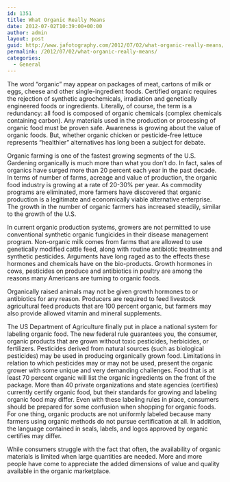 ```yaml
---
id: 1351
title: What Organic Really Means
date: 2012-07-02T10:39:00+00:00
author: admin
layout: post
guid: http://www.jafotography.com/2012/07/02/what-organic-really-means/
permalink: /2012/07/02/what-organic-really-means/
categories:
  - General
---
```

The word &#8220;organic&#8221; may appear on packages of meat, cartons of milk or eggs, cheese and other single-ingredient foods. Certified organic requires the rejection of synthetic agrochemicals, irradiation and genetically engineered foods or ingredients. Literally, of course, the term is a redundancy: all food is composed of organic chemicals (complex chemicals containing carbon). Any materials used in the production or processing of organic food must be proven safe. Awareness is growing about the value of organic foods. But, whether organic chicken or pesticide-free lettuce represents &#8220;healthier&#8221; alternatives has long been a subject for debate.

Organic farming is one of the fastest growing segments of the U.S. Gardening organically is much more than what you don&#8217;t do. In fact, sales of organics have surged more than 20 percent each year in the past decade. In terms of number of farms, acreage and value of production, the organic food industry is growing at a rate of 20-30% per year. As commodity programs are eliminated, more farmers have discovered that organic production is a legitimate and economically viable alternative enterprise. The growth in the number of organic farmers has increased steadily, similar to the growth of the U.S.

In current organic production systems, growers are not permitted to use conventional synthetic organic fungicides in their disease management program. Non-organic milk comes from farms that are allowed to use genetically modified cattle feed, along with routine antibiotic treatments and synthetic pesticides. Arguments have long raged as to the effects these hormones and chemicals have on the bio-products. Growth hormones in cows, pesticides on produce and antibiotics in poultry are among the reasons many Americans are turning to organic foods.

Organically raised animals may not be given growth hormones to or antibiotics for any reason. Producers are required to feed livestock agricultural feed products that are 100 percent organic, but farmers may also provide allowed vitamin and mineral supplements.

The US Department of Agriculture finally put in place a national system for labeling organic food. The new federal rule guarantees you, the consumer, organic products that are grown without toxic pesticides, herbicides, or fertilizers. Pesticides derived from natural sources (such as biological pesticides) may be used in producing organically grown food. Limitations in relation to which pesticides may or may not be used, present the organic grower with some unique and very demanding challenges. Food that is at least 70 percent organic will list the organic ingredients on the front of the package. More than 40 private organizations and state agencies (certifies) currently certify organic food, but their standards for growing and labeling organic food may differ. Even with these labeling rules in place, consumers should be prepared for some confusion when shopping for organic foods. For one thing, organic products are not uniformly labeled because many farmers using organic methods do not pursue certification at all. In addition, the language contained in seals, labels, and logos approved by organic certifies may differ.

While consumers struggle with the fact that often, the availability of organic materials is limited when large quantities are needed. More and more people have come to appreciate the added dimensions of value and quality available in the organic marketplace.